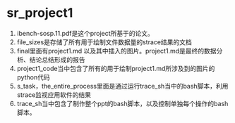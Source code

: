 # sr_project1
1. ibench-sosp.11.pdf是这个project所基于的论文。
2. file_sizes是存储了所有用于绘制文件数据量的strace结果的文档
3. final里面有project1.md 以及其中插入的图片。project1.md是最终的数据分析、结论总结形成的报告
4. project1_code当中包含了所有的用于绘制project1.md所涉及到的图片的python代码
5. s_task，the_entire_process里面是通过运行trace_sh当中的bash脚本，利用strace监视应用软件的结果
6. trace_sh当中包含了制作整个ppt的bash脚本，以及控制单独每个操作的bash脚本。
